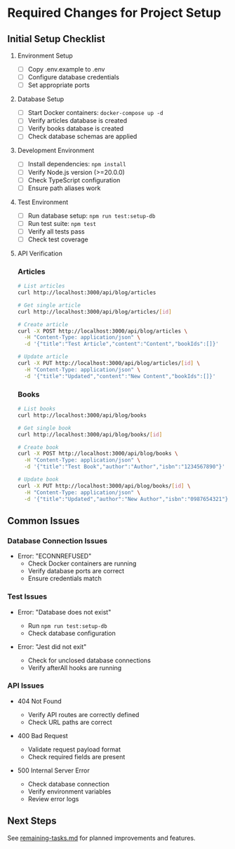 # Required Changes for Project Setup

## Initial Setup Checklist
1. Environment Setup
   - [ ] Copy .env.example to .env
   - [ ] Configure database credentials
   - [ ] Set appropriate ports

2. Database Setup
   - [ ] Start Docker containers: `docker-compose up -d`
   - [ ] Verify articles database is created
   - [ ] Verify books database is created
   - [ ] Check database schemas are applied

3. Development Environment
   - [ ] Install dependencies: `npm install`
   - [ ] Verify Node.js version (>=20.0.0)
   - [ ] Check TypeScript configuration
   - [ ] Ensure path aliases work

4. Test Environment
   - [ ] Run database setup: `npm run test:setup-db`
   - [ ] Run test suite: `npm test`
   - [ ] Verify all tests pass
   - [ ] Check test coverage

5. API Verification
   ### Articles
   ```bash
   # List articles
   curl http://localhost:3000/api/blog/articles
   
   # Get single article
   curl http://localhost:3000/api/blog/articles/[id]
   
   # Create article
   curl -X POST http://localhost:3000/api/blog/articles \
     -H "Content-Type: application/json" \
     -d '{"title":"Test Article","content":"Content","bookIds":[]}'
   
   # Update article
   curl -X PUT http://localhost:3000/api/blog/articles/[id] \
     -H "Content-Type: application/json" \
     -d '{"title":"Updated","content":"New Content","bookIds":[]}'
   ```

   ### Books
   ```bash
   # List books
   curl http://localhost:3000/api/blog/books
   
   # Get single book
   curl http://localhost:3000/api/blog/books/[id]
   
   # Create book
   curl -X POST http://localhost:3000/api/blog/books \
     -H "Content-Type: application/json" \
     -d '{"title":"Test Book","author":"Author","isbn":"1234567890"}'
   
   # Update book
   curl -X PUT http://localhost:3000/api/blog/books/[id] \
     -H "Content-Type: application/json" \
     -d '{"title":"Updated","author":"New Author","isbn":"0987654321"}'
   ```

## Common Issues

### Database Connection Issues
- Error: "ECONNREFUSED"
  - Check Docker containers are running
  - Verify database ports are correct
  - Ensure credentials match

### Test Issues
- Error: "Database does not exist"
  - Run `npm run test:setup-db`
  - Check database configuration
  
- Error: "Jest did not exit"
  - Check for unclosed database connections
  - Verify afterAll hooks are running

### API Issues
- 404 Not Found
  - Verify API routes are correctly defined
  - Check URL paths are correct
  
- 400 Bad Request
  - Validate request payload format
  - Check required fields are present
  
- 500 Internal Server Error
  - Check database connection
  - Verify environment variables
  - Review error logs

## Next Steps
See [remaining-tasks.md](../prompts/remaining-tasks.md) for planned improvements and features.
